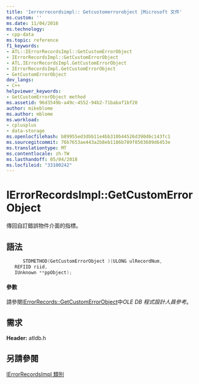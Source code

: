 ```yaml
---
title: 'Ierrorrecordsimpl:: Getcustomerrorobject |Microsoft 文件'
ms.custom: ''
ms.date: 11/04/2016
ms.technology:
- cpp-data
ms.topic: reference
f1_keywords:
- ATL::IErrorRecordsImpl::GetCustomErrorObject
- IErrorRecordsImpl::GetCustomErrorObject
- ATL.IErrorRecordsImpl.GetCustomErrorObject
- IErrorRecordsImpl.GetCustomErrorObject
- GetCustomErrorObject
dev_langs:
- C++
helpviewer_keywords:
- GetCustomErrorObject method
ms.assetid: 96d3549b-a49c-4552-94b2-71babaf1bf20
author: mikeblome
ms.author: mblome
ms.workload:
- cplusplus
- data-storage
ms.openlocfilehash: b89955ed3dbb11e4bb310b44526d390d6c143fc1
ms.sourcegitcommit: 76b7653ae443a2b8eb1186b789f8503609d6453e
ms.translationtype: MT
ms.contentlocale: zh-TW
ms.lasthandoff: 05/04/2018
ms.locfileid: "33100242"
---
```

# <a name="ierrorrecordsimplgetcustomerrorobject"></a>IErrorRecordsImpl::GetCustomErrorObject
傳回自訂錯誤物件介面的指標。  
  
## <a name="syntax"></a>語法  
  
```cpp
      STDMETHOD(GetCustomErrorObject )(ULONG ulRecordNum,  
   REFIID riid,  
   IUnknown **ppObject);  
```  
  
#### <a name="parameters"></a>參數  
 請參閱[IErrorRecords::GetCustomErrorObject](https://msdn.microsoft.com/en-us/library/ms725417.aspx)中*OLE DB 程式設計人員參考*。  
  
## <a name="requirements"></a>需求  
 **Header:** atldb.h  
  
## <a name="see-also"></a>另請參閱  
 [IErrorRecordsImpl 類別](../../data/oledb/ierrorrecordsimpl-class.md)